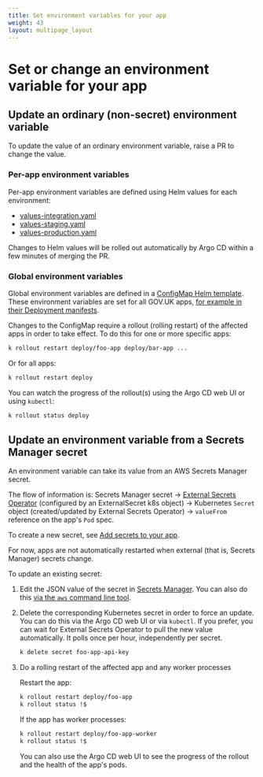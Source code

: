 ```yaml
---
title: Set environment variables for your app
weight: 43
layout: multipage_layout
---
```


# Set or change an environment variable for your app

## Update an ordinary (non-secret) environment variable

To update the value of an ordinary environment variable, raise a PR to change the value.

### Per-app environment variables

Per-app environment variables are defined using Helm values for each environment:

- [values-integration.yaml](https://github.com/alphagov/govuk-helm-charts/blob/main/charts/app-config/values-integration.yaml)
- [values-staging.yaml](https://github.com/alphagov/govuk-helm-charts/blob/main/charts/app-config/values-staging.yaml)
- [values-production.yaml](https://github.com/alphagov/govuk-helm-charts/blob/main/charts/app-config/values-production.yaml)

Changes to Helm values will be rolled out automatically by Argo CD within a few minutes of merging the PR.

### Global environment variables

Global environment variables are defined in a [ConfigMap Helm template](https://github.com/alphagov/govuk-helm-charts/blob/main/charts/app-config/templates/env-configmap.yaml). These environment variables are set for all GOV.UK apps, [for example in their Deployment manifests](https://github.com/alphagov/govuk-helm-charts/blob/604440c/charts/generic-govuk-app/templates/deployment.yaml#L72-L74).

Changes to the ConfigMap require a rollout (rolling restart) of the affected apps in order to take effect. To do this for one or more specific apps:

```sh
k rollout restart deploy/foo-app deploy/bar-app ...
```

Or for all apps:

```sh
k rollout restart deploy
```

You can watch the progress of the rollout(s) using the Argo CD web UI or using `kubectl`:

```sh
k rollout status deploy
```

## Update an environment variable from a Secrets Manager secret

An environment variable can take its value from an AWS Secrets Manager secret.

The flow of information is: Secrets Manager secret -> [External Secrets Operator](https://external-secrets.io/) (configured by an ExternalSecret k8s object) -> Kubernetes `Secret` object (created/updated by External Secrets Operator) -> `valueFrom` reference on the app's `Pod` spec.

To create a new secret, see [Add secrets to your app](/kubernetes/manage-app/manage-secrets/).

For now, apps are not automatically restarted when external (that is, Secrets Manager) secrets change.

To update an existing secret:

1. Edit the JSON value of the secret in [Secrets Manager](https://eu-west-1.console.aws.amazon.com/secretsmanager/listsecrets?region=eu-west-1). You can also do this [via the `aws` command line tool](https://awscli.amazonaws.com/v2/documentation/api/latest/reference/secretsmanager/put-secret-value.html#examples).

2. Delete the corresponding Kubernetes secret in order to force an update. You can do this via the Argo CD web UI or via `kubectl`. If you prefer, you can wait for External Secrets Operator to pull the new value automatically. It polls once per hour, independently per secret.

    ```sh
    k delete secret foo-app-api-key
    ```

3. Do a rolling restart of the affected app and any worker processes

    Restart the app:

    ```sh
    k rollout restart deploy/foo-app
    k rollout status !$
    ```

    If the app has worker processes:

    ```sh
    k rollout restart deploy/foo-app-worker
    k rollout status !$
    ```

    You can also use the Argo CD web UI to see the progress of the rollout and the health of the app's pods.
